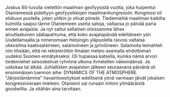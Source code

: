 
Joskus 60-luvulla vietettiin maailman geofyysistä vuotta, joka huipentui Otaniemessä pidettyyn geofyysikkojen 
maailmankongressiin. Kongressi oli elokuun puolella, joten yötkin jo olivat pimeät. Tiedemiehiä maailman kaikilta kulmilta 
saapui tänne Otaniemeen useita satoja, valtaosa jo päivää paria ennen avajaisia. Ja nyt sattui sellainen oloissamme lähes	
ainutlaatuinen säätapahtuma, että koko avajaispäivää edeltäneen yön Uudellamaalla ja nimenomaan Helsingin yläpuolella 
raivosi valtaisa ukkosilma kaatosateineen, salamoineen ja jyrinöineen. Salamoita leimahteli niin tiheään, että ne rekisteröitiin
Ilmalan meteo-asemalla ehdottoman uudeksi Suomen ennätykseksi. Oli hupaisaa katsella, kuinka nämä arvon tiedemiehet 
seisoskelivat ryhminä ulkona ihmetellen näkemäänsä. Ja uskokaa tai älkää. Juhlallisten avajaisten jälkeen seuraavana päivänä 
oli ensimmäisen luennon aihe: DYNAMICS OF THE ATMOSPHERE. "Järjestämämme" havaintoesitykset edellisenä yönä 
varmaan jäivät jokaisen kongressivieraan mieleen. Otaniemi sai runsain mitoin  ylimääräistä goodwillia. Ja sitähän aina 
tarvitaan.